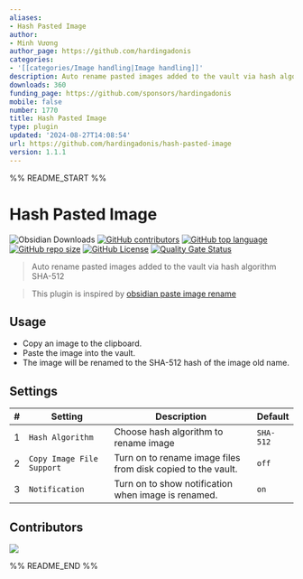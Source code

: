 ```yaml
---
aliases:
- Hash Pasted Image
author:
- Minh Vương
author_page: https://github.com/hardingadonis
categories:
- '[[categories/Image handling|Image handling]]'
description: Auto rename pasted images added to the vault via hash algorithm SHA-512
downloads: 360
funding_page: https://github.com/sponsors/hardingadonis
mobile: false
number: 1770
title: Hash Pasted Image
type: plugin
updated: '2024-08-27T14:08:54'
url: https://github.com/hardingadonis/hash-pasted-image
version: 1.1.1
---
```


%% README_START %%

# Hash Pasted Image

![Obsidian Downloads](https://img.shields.io/badge/dynamic/json?logo=obsidian&color=%23483699&label=downloads&query=%24%5B%22hash-pasted-image%22%5D.downloads&url=https%3A%2F%2Fraw.githubusercontent.com%2Fobsidianmd%2Fobsidian-releases%2Fmaster%2Fcommunity-plugin-stats.json)
[![GitHub contributors](https://img.shields.io/github/contributors/hardingadonis/hash-pasted-image)](https://github.com/hardingadonis/hash-pasted-image/graphs/contributors)
[![GitHub top language](https://img.shields.io/github/languages/top/hardingadonis/hash-pasted-image)](ttps://github.com/hardingadonis/hash-pasted-image)
[![GitHub repo size](https://img.shields.io/github/repo-size/hardingadonis/hash-pasted-image)](ttps://github.com/hardingadonis/hash-pasted-image)
[![GitHub License](https://img.shields.io/github/license/hardingadonis/hash-pasted-image)](https://github.com/hardingadonis/hash-pasted-image/blob/main/LICENSE)
[![Quality Gate Status](https://sonarcloud.io/api/project_badges/measure?project=hardingadonis_obsidian-hash-pasted-image&metric=alert_status)](https://sonarcloud.io/summary/overall?id=hardingadonis_obsidian-hash-pasted-image)

> Auto rename pasted images added to the vault via hash algorithm SHA-512

> This plugin is inspired by [obsidian paste image rename](https://github.com/reorx/obsidian-paste-image-rename)

## Usage

- Copy an image to the clipboard.
- Paste the image into the vault.
- The image will be renamed to the SHA-512 hash of the image old name.

## Settings

| #   | Setting                   | Description                                                  | Default   |
| --- | ------------------------- | ------------------------------------------------------------ | --------- |
| 1   | `Hash Algorithm`          | Choose hash algorithm to rename image                        | `SHA-512` |
| 2   | `Copy Image File Support` | Turn on to rename image files from disk copied to the vault. | `off`     |
| 3   | `Notification`            | Turn on to show notification when image is renamed.          | `on`      |

## Contributors

<a href="https://github.com/hardingadonis/hash-pasted-image/graphs/contributors">
  <img src="https://contrib.rocks/image?repo=hardingadonis/hash-pasted-image" />
</a>


%% README_END %%